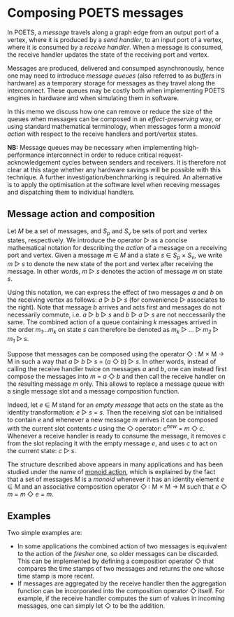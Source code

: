 # Composing POETS messages

In POETS, a _message_ travels along a graph edge from an output port of a vertex, where
it is produced by a _send handler_, to an input port of a vertex, where it is consumed
by a _receive handler_. When a message is consumed, the receive handler updates the state
of the receiving port and vertex.

Messages are produced, delivered and consumped asynchronously, hence one may need to
introduce _message queues_ (also referred to as _buffers_ in hardware) as a temporary
storage for messages as they travel along the interconnect. These queues may be costly
both when implementing POETS engines in hardware and when simulating them in software.

In this memo we discuss how one can remove or reduce the size of the queues when messages
can be composed in an _effect-preserving_ way, or using standard mathematical terminology,
when messages form a _monoid action_ with respect to the receive handlers and port/vertex
states.

**NB:** Message queues may be necessary when implementing high-performance interconnect
in order to reduce critical request-acknowledgement cycles between senders and receivers.
It is therefore not clear at this stage whether any hardware savings will be possible
with this technique. A further investigation/benchmarking is required. An alternative is
to apply the optimisation at the software level when receving messages and dispatching them
to individual handlers.

## Message action and composition

Let _M_ be a set of messages, and _S<sub>p</sub>_ and _S<sub>v</sub>_ be sets of
port and vertex states, respectively. We introduce the operator ▷ as a concise
mathematical notation for describing the _action_ of a message on a receiving port and
vertex. Given a message _m_ ∈ _M_ and a state _s_ ∈ _S<sub>p</sub>_ × _S<sub>v</sub>_,
we write _m_ ▷ _s_ to denote the new state of the port and vertex after receiving the 
message. In other words, _m_ ▷ _s_ denotes the action of message _m_ on state _s_.

Using this notation, we can express the effect of two messages _a_ and _b_ on the receiving
vertex as follows: _a_ ▷ _b_ ▷ _s_ (for convenience ▷ associates to the right). Note that 
message _b_ arrives and acts first and messages do not necessarily commute, i.e. _a_ ▷ _b_ ▷ _s_
and _b_ ▷ _a_ ▷ _s_ are not neccessarily the same.
The combined action of a queue containing _k_ messages arrived in the order
_m<sub>1</sub>_..._m<sub>k</sub>_ on state _s_ can therefore be denoted as
_m<sub>k</sub>_ ▷ ... ▷ _m<sub>2</sub>_ ▷ _m<sub>1</sub>_ ▷ _s_.

Suppose that messages can be composed using the operator ◇ : M × M → M in such a way that
_a_ ▷ _b_ ▷ _s_ = (_a_ ◇ _b_) ▷ _s_.
In other words, instead of calling the receive handler twice on messages _a_ and _b_, one can
instead first compose the messages into _m_ = _a_ ◇ _b_ and then call the receive handler on
the resulting message _m_ only. This allows to replace a message queue with a single message
slot and a message composition function.

Indeed, let _e_ ∈ _M_ stand for an _empty message_ that acts on the state as the identity
transformation: _e_ ▷ _s_ = _s_.
Then the receiving slot can be initialised to contain _e_ and whenever a new message _m_ arrives
it can be composed with the current slot contents _c_ using the ◇ operator: _c<sup>new</sup>_ = _m_ ◇ _c_.
Whenever a receive handler is ready to consume the message, it removes _c_ from the slot
replacing it with the empty message _e_, and uses _c_ to act on the current state: _c_ ▷ _s_.

The structure described above appears in many applications and has been studied under the name
of [monoid action](https://en.wikipedia.org/wiki/Semigroup_action), which is explained by the
fact that a set of messages _M_ is a _monoid_ whenever it has an identity element _e_ ∈ _M_ and
an associative composition operator ◇ : M × M → M such that _e_ ◇ _m_ = _m_ ◇ _e_ = _m_. 

## Examples

Two simple examples are:
* In some applications the combined action of two messages is equivalent to the action of the 
_fresher_ one, so older messages can be discarded. This can be implemented by defining a
composition operator ◇ that compares the time stamps of two messages and returns the one whose
time stamp is more recent.
* If messages are aggregated by the receive handler then the aggregation function can be
incorporated into the composition operator ◇ itself. For example, if the receive handler
computes the sum of values in incoming messages, one can simply let ◇ to be the addition.
